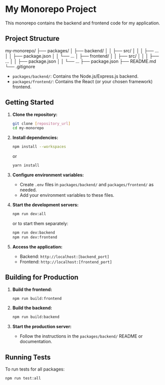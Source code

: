 # My Monorepo Project

This monorepo contains the backend and frontend code for my application.

## Project Structure

my-monorepo/
├── packages/
│   ├── backend/
│   │   ├── src/
│   │   │   ├── ...
│   │   ├── package.json
│   │   └── ...
│   ├── frontend/
│   │   ├── src/
│   │   │   ├── ...
│   │   ├── package.json
│   │   └── ...
├── package.json
├── README.md
└── .gitignore

* `packages/backend/`: Contains the Node.js/Express.js backend.
* `packages/frontend/`: Contains the React (or your chosen framework) frontend.

## Getting Started

1.  **Clone the repository:**

    ```bash
    git clone [repository_url]
    cd my-monorepo
    ```

2.  **Install dependencies:**

    ```bash
    npm install --workspaces
    ```

    or

    ```bash
    yarn install
    ```

3.  **Configure environment variables:**

    * Create `.env` files in `packages/backend/` and `packages/frontend/` as needed.
    * Add your environment variables to these files.

4.  **Start the development servers:**

    ```bash
    npm run dev:all
    ```

    or to start them separately:

    ```bash
    npm run dev:backend
    npm run dev:frontend
    ```

5.  **Access the application:**

    * Backend: `http://localhost:[backend_port]`
    * Frontend: `http://localhost:[frontend_port]`

## Building for Production

1.  **Build the frontend:**

    ```bash
    npm run build:frontend
    ```

2.  **Build the backend:**

    ```bash
    npm run build:backend
    ```

3.  **Start the production server:**

    * Follow the instructions in the `packages/backend/` README or documentation.

## Running Tests

To run tests for all packages:

```bash
npm run test:all